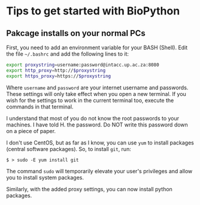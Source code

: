 # Tips to get started with BioPython


## Pakcage installs on your normal PCs


First, you need to add an environment variable for your BASH (Shell). Edit the file ``~/.bashrc`` and add the following lines to it:

```bash
export proxystring=username:password@intacc.up.ac.za:8080
export http_proxy=http://$proxystring
export https_proxy=https://$proxystring
```

Where ``username`` and ``password`` are your internet username and passwords. These settings will only take effect when you open a new terminal.  If you wish for the settings to work in the current terminal too, execute the commands in that terminal. 

I understand that most of you do not know the root passwords to your machines.  I have told H. the password.  Do NOT write this password down on a piece of paper. 

I don't use CentOS, but as far as I know, you can use ``yum`` to install packages (central software packages).  So, to install ``git``, run:

```shell
$ > sudo -E yum install git
```

The command ``sudo`` will temporarily elevate your user's privileges and allow you to install system packages. 


Similarly, with the added proxy settings, you can now install python packages.